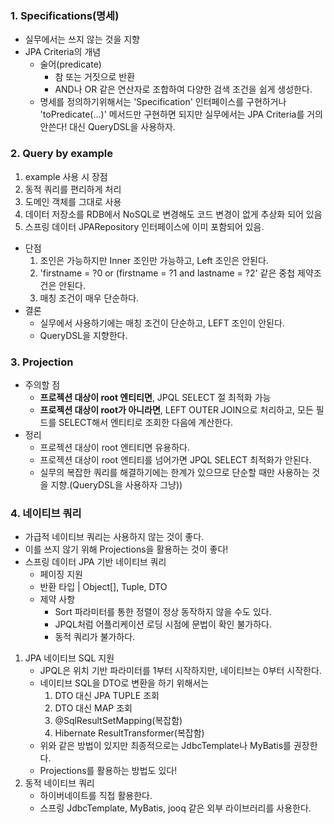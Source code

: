 ### 1. Specifications(명세)
- 실무에서는 쓰지 않는 것을 지향
- JPA Criteria의 개념
  - 술어(predicate)
    - 참 또는 거짓으로 반환
    - AND나 OR 같은 연산자로 조합하여 다양한 검색 조건을 쉽게 생성한다.
  - 명세를 정의하기위해서는 'Specification' 인터페이스를 구현하거나 'toPredicate(...)' 메서드만 구현하면 되지만
실무에서는 JPA Criteria를 거의 안쓴다! 대신 QueryDSL을 사용하자.

### 2. Query by example
1. example 사용 시 장점
  1. 동적 쿼리를 편리하게 처리
  2. 도메인 객체를 그대로 사용
  3. 데이터 저장소를 RDB에서 NoSQL로 변경해도 코드 변경이 없게 추상화 되어 있음
  4. 스프링 데이터 JPARepository 인터페이스에 이미 포함되어 있음.
- 단점
  1. 조인은 가능하지만 Inner 조인만 가능하고, Left 조인은 안된다.
  2. 'firstname = ?0 or (firstname = ?1 and lastname = ?2' 같은 중첩 제약조건은 안된다.
  3. 매칭 조건이 매우 단순하다.
- 결론
  - 실무에서 사용하기에는 매칭 조건이 단순하고, LEFT 조인이 안된다.
  - QueryDSL을 지향한다.

### 3. Projection
   - 주의할 점
     - **프로젝션 대상이 root 엔티티면**, JPQL SELECT 절 최적화 가능
     - **프로젝션 대상이 root가 아니라면**, LEFT OUTER JOIN으로 처리하고, 모든 필드를 SELECT해서 엔티티로 조회한 다음에 계산한다.
   - 정리
     - 프로젝션 대상이 root 엔티티면 유용하다.
     - 프로젝션 대상이 root 엔티티를 넘어가면 JPQL SELECT 최적화가 안된다.
     - 실무의 복잡한 쿼리를 해결하기에는 한계가 있으므로 단순할 때만 사용하는 것을 지향.(QueryDSL을 사용하자 그냥))

### 4. 네이티브 쿼리
- 가급적 네이티브 쿼리는 사용하지 않는 것이 좋다.
- 이를 쓰지 않기 위해 Projections을 활용하는 것이 좋다!
- 스프링 데이터 JPA 기반 네이티브 쿼리
  - 페이징 지원
  - 반환 타입 | Object[], Tuple, DTO
  - 제약 사항
    - Sort 파라미터를 통한 정렬이 정상 동작하지 않을 수도 있다.
    - JPQL처럼 어플리케이션 로딩 시점에 문법이 확인 불가하다.
    - 동적 쿼리가 불가하다.

1. JPA 네이티브 SQL 지원
   - JPQL은 위치 기반 파라미터를 1부터 시작하지만, 네이티브는 0부터 시작한다.
   - 네이티브 SQL을 DTO로 변환을 하기 위해서는
     1. DTO 대신 JPA TUPLE 조회
     2. DTO 대신 MAP 조회
     3. @SqlResultSetMapping(복잡함)
     4. Hibernate ResultTransformer(복잡함)
   - 위와 같은 방법이 있지만 최종적으로는 JdbcTemplate나 MyBatis를 권장한다.
   - Projections를 활용하는 방법도 있다!
2. 동적 네이티브 쿼리
   - 하이버네이트를 직접 활용한다.
   - 스프링 JdbcTemplate, MyBatis, jooq 같은 외부 라이브러리를 사용한다.